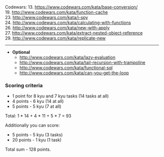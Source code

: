 Codewars: 
   13. https://www.codewars.com/kata/base-conversion/  
   19. http://www.codewars.com/kata/function-cache    
   23. http://www.codewars.com/kata/i-spy  
   24. http://www.codewars.com/kata/calculating-with-functions  
   26. http://www.codewars.com/kata/new-with-apply  
   27. http://www.codewars.com/kata/extract-nested-object-reference  
   29. http://www.codewars.com/kata/replicate-new  

   ---
     
  - __Optional__
     - http://www.codewars.com/kata/lazy-evaluation  
     - http://www.codewars.com/kata/tail-recursion-with-trampoline  
     - http://www.codewars.com/kata/functional-sql  
     - http://www.codewars.com/kata/can-you-get-the-loop  
  
  ### Scoring criteria
*  1 point for 8 kyu and 7 kyu tasks (14 tasks at all)
*  4 points - 6 kyu (14 at all)
*  5 points - 5 kyu (7 at all)

Total: 1 * 14 + 4 * 11 + 5 * 7  = 93

Additionally you can score:
*  5 points - 5 kyu (3 tasks)
*  20 points - 1 kyu (1 task)

Total sum - 128 points. 
